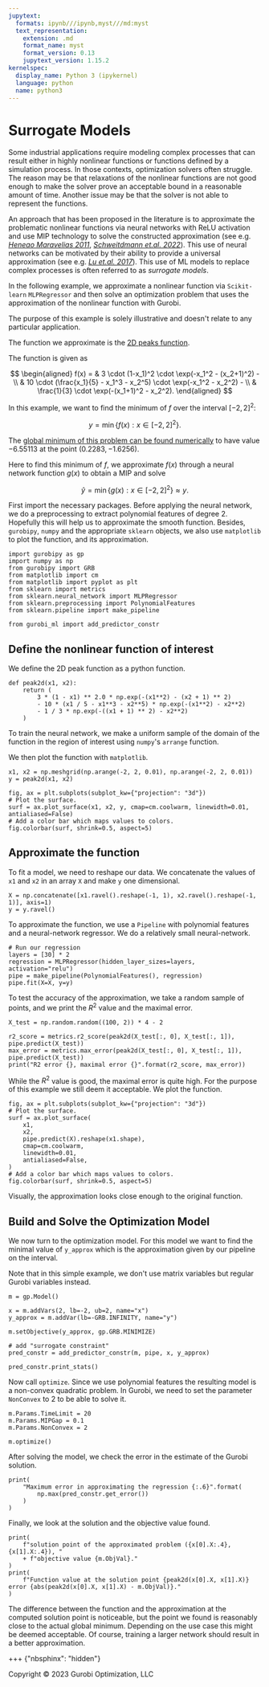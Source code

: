 ```yaml
---
jupytext:
  formats: ipynb///ipynb,myst///md:myst
  text_representation:
    extension: .md
    format_name: myst
    format_version: 0.13
    jupytext_version: 1.15.2
kernelspec:
  display_name: Python 3 (ipykernel)
  language: python
  name: python3
---
```


# Surrogate Models

Some industrial applications require modeling complex processes that can result
either in highly nonlinear functions or functions defined by a simulation
process. In those contexts, optimization solvers often struggle. The reason may
be that relaxations of the nonlinear functions are not good enough to make the
solver prove an acceptable bound in a reasonable amount of time. Another issue
may be that the solver is not able to represent the functions.

An approach that has been proposed in the literature is to approximate the
problematic nonlinear functions via neural networks with ReLU activation and use
MIP technology to solve the constructed approximation (see e.g. <cite
data-cite="Henao_Maravelias_2011">[Heneao Maravelias
2011](https://doi.org/https://doi.org/10.1002/aic.12341)</cite>, <cite
data-cite="Schweidtmann_2022"> [Schweitdmann et.al.
2022](https://arxiv.org/abs/2207.12722)</cite>). This use of neural networks can
be motivated by their ability to provide a universal approximation (see e.g.
<cite data-cite="Lu_Pu_2017">[Lu et.al.
2017](https://proceedings.neurips.cc/paper/2017/file/32cbf687880eb1674a07bf717761dd3a-Paper.pdf)</cite>).
This use of ML models to replace complex processes is often referred to as
*surrogate models*.

In the following example, we approximate a nonlinear function via `Scikit-learn`
`MLPRegressor` and then solve an optimization problem that uses the
approximation of the nonlinear function with Gurobi.

The purpose of this example is solely illustrative and doesn't relate to any
particular application.

The function we approximate is the [2D peaks
function](https://www.mathworks.com/help/matlab/ref/peaks.html#mw_46aeee28-390e-4373-aa47-e4a52447fc85).

The function is given as

$$ \begin{aligned} f(x) = & 3 \cdot (1-x_1)^2 \cdot \exp(-x_1^2 - (x_2+1)^2) -
\\
         & 10 \cdot (\frac{x_1}{5} - x_1^3 - x_2^5) \cdot \exp(-x_1^2 - x_2^2) - \\
         & \frac{1}{3} \cdot \exp(-(x_1+1)^2 - x_2^2).
\end{aligned} $$

In this example, we want to find the minimum of $f$ over the interval $[-2, 2]^2$:

$$ y = \min \{f(x) : x \in [-2,2]^2\}. $$

The [global minimum of this problem can be found
numerically](<https://www.math.uwaterloo.ca/~hwolkowi/henry/reports/talks.d/t09talks.d/09waterloomatlab.d/optimTipsWebinar/html/optimTipsTricksWalkthrough.html#18>)
to have value $-6.55113$ at the point $(0.2283, -1.6256)$.

Here to find this minimum of $f$, we approximate $f(x)$ through a neural network
function $g(x)$ to obtain a MIP and solve

$$ \hat y = \min \{g(x) : x \in [-2,2]^2\} \approx y. $$

First import the necessary packages. Before applying the neural network, we do a
preprocessing to extract polynomial features of degree 2. Hopefully this will
help us to approximate the smooth function. Besides, `gurobipy`, `numpy` and the
appropriate `sklearn` objects, we also use `matplotlib` to plot the function,
and its approximation.

```{code-cell} ipython3
import gurobipy as gp
import numpy as np
from gurobipy import GRB
from matplotlib import cm
from matplotlib import pyplot as plt
from sklearn import metrics
from sklearn.neural_network import MLPRegressor
from sklearn.preprocessing import PolynomialFeatures
from sklearn.pipeline import make_pipeline

from gurobi_ml import add_predictor_constr
```

## Define the nonlinear function of interest

We define the 2D peak function as a python function.

```{code-cell} ipython3
def peak2d(x1, x2):
    return (
        3 * (1 - x1) ** 2.0 * np.exp(-(x1**2) - (x2 + 1) ** 2)
        - 10 * (x1 / 5 - x1**3 - x2**5) * np.exp(-(x1**2) - x2**2)
        - 1 / 3 * np.exp(-((x1 + 1) ** 2) - x2**2)
    )
```

To train the neural network, we make a uniform sample of the domain of the
function in the region of interest using `numpy`'s `arrange` function.

We then plot the function with `matplotlib`.

```{code-cell} ipython3
x1, x2 = np.meshgrid(np.arange(-2, 2, 0.01), np.arange(-2, 2, 0.01))
y = peak2d(x1, x2)

fig, ax = plt.subplots(subplot_kw={"projection": "3d"})
# Plot the surface.
surf = ax.plot_surface(x1, x2, y, cmap=cm.coolwarm, linewidth=0.01, antialiased=False)
# Add a color bar which maps values to colors.
fig.colorbar(surf, shrink=0.5, aspect=5)
```

## Approximate the function

To fit a model, we need to reshape our data. We concatenate the values of `x1`
and `x2` in an array `X` and make `y` one dimensional.

```{code-cell} ipython3
X = np.concatenate([x1.ravel().reshape(-1, 1), x2.ravel().reshape(-1, 1)], axis=1)
y = y.ravel()
```

To approximate the function, we use a `Pipeline` with polynomial features and a
neural-network regressor. We do a relatively small neural-network.

```{code-cell} ipython3
# Run our regression
layers = [30] * 2
regression = MLPRegressor(hidden_layer_sizes=layers, activation="relu")
pipe = make_pipeline(PolynomialFeatures(), regression)
pipe.fit(X=X, y=y)
```

To test the accuracy of the approximation, we take a random sample of points,
and we print the $R^2$ value and the maximal error.

```{code-cell} ipython3
X_test = np.random.random((100, 2)) * 4 - 2

r2_score = metrics.r2_score(peak2d(X_test[:, 0], X_test[:, 1]), pipe.predict(X_test))
max_error = metrics.max_error(peak2d(X_test[:, 0], X_test[:, 1]), pipe.predict(X_test))
print("R2 error {}, maximal error {}".format(r2_score, max_error))
```

While the $R^2$ value is good, the maximal error is quite high. For the purpose
of this example we still deem it acceptable. We plot the function.

```{code-cell} ipython3
fig, ax = plt.subplots(subplot_kw={"projection": "3d"})
# Plot the surface.
surf = ax.plot_surface(
    x1,
    x2,
    pipe.predict(X).reshape(x1.shape),
    cmap=cm.coolwarm,
    linewidth=0.01,
    antialiased=False,
)
# Add a color bar which maps values to colors.
fig.colorbar(surf, shrink=0.5, aspect=5)
```

Visually, the approximation looks close enough to the original function.

## Build and Solve the Optimization Model

We now turn to the optimization model. For this model we want to find the
minimal value of `y_approx` which is the approximation given by our pipeline on
the interval.

Note that in this simple example, we don't use matrix variables but regular
Gurobi variables instead.

```{code-cell} ipython3
m = gp.Model()

x = m.addVars(2, lb=-2, ub=2, name="x")
y_approx = m.addVar(lb=-GRB.INFINITY, name="y")

m.setObjective(y_approx, gp.GRB.MINIMIZE)

# add "surrogate constraint"
pred_constr = add_predictor_constr(m, pipe, x, y_approx)

pred_constr.print_stats()
```

Now call `optimize`. Since we use polynomial features the resulting model is a
non-convex quadratic problem. In Gurobi, we need to set the parameter
`NonConvex` to 2 to be able to solve it.

```{code-cell} ipython3
m.Params.TimeLimit = 20
m.Params.MIPGap = 0.1
m.Params.NonConvex = 2

m.optimize()
```

After solving the model, we check the error in the estimate of the Gurobi
solution.

```{code-cell} ipython3
print(
    "Maximum error in approximating the regression {:.6}".format(
        np.max(pred_constr.get_error())
    )
)
```

Finally, we look at the solution and the objective value found.

```{code-cell} ipython3
print(
    f"solution point of the approximated problem ({x[0].X:.4}, {x[1].X:.4}), "
    + f"objective value {m.ObjVal}."
)
print(
    f"Function value at the solution point {peak2d(x[0].X, x[1].X)} error {abs(peak2d(x[0].X, x[1].X) - m.ObjVal)}."
)
```

The difference between the function and the approximation at the computed
solution point is noticeable, but the point we found is reasonably close to the
actual global minimum. Depending on the use case this might be deemed
acceptable. Of course, training a larger network should result in a better
approximation.

+++ {"nbsphinx": "hidden"}

Copyright © 2023 Gurobi Optimization, LLC
